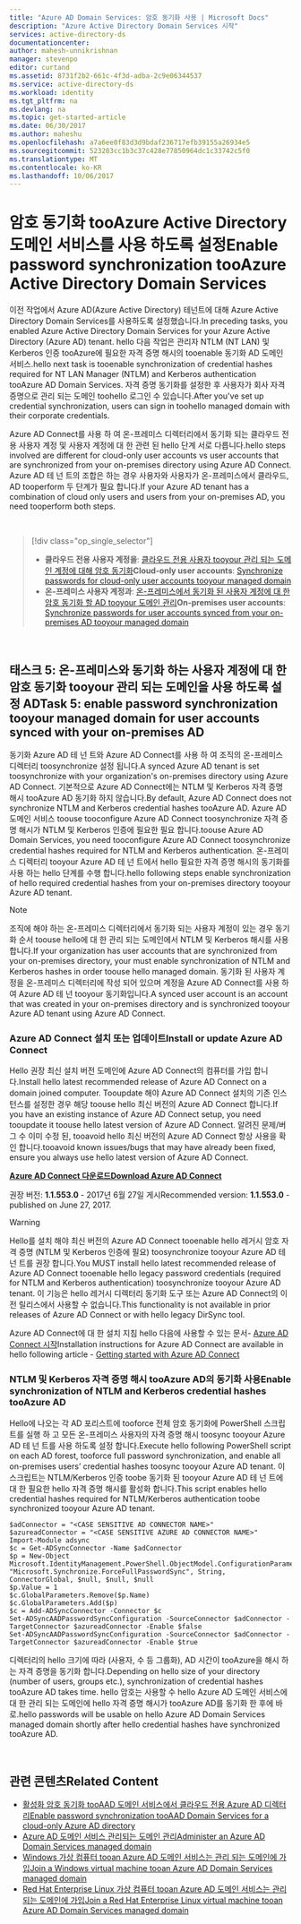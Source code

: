 ```yaml
---
title: "Azure AD Domain Services: 암호 동기화 사용 | Microsoft Docs"
description: "Azure Active Directory Domain Services 시작"
services: active-directory-ds
documentationcenter: 
author: mahesh-unnikrishnan
manager: stevenpo
editor: curtand
ms.assetid: 8731f2b2-661c-4f3d-adba-2c9e06344537
ms.service: active-directory-ds
ms.workload: identity
ms.tgt_pltfrm: na
ms.devlang: na
ms.topic: get-started-article
ms.date: 06/30/2017
ms.author: maheshu
ms.openlocfilehash: a7a6ee0f83d3d9bdaf236717efb39155a26934e5
ms.sourcegitcommit: 523283cc1b3c37c428e77850964dc1c33742c5f0
ms.translationtype: MT
ms.contentlocale: ko-KR
ms.lasthandoff: 10/06/2017
---
```

# <a name="enable-password-synchronization-tooazure-active-directory-domain-services"></a><span data-ttu-id="3dafe-103">암호 동기화 tooAzure Active Directory 도메인 서비스를 사용 하도록 설정</span><span class="sxs-lookup"><span data-stu-id="3dafe-103">Enable password synchronization tooAzure Active Directory Domain Services</span></span>
<span data-ttu-id="3dafe-104">이전 작업에서 Azure AD(Azure Active Directory) 테넌트에 대해 Azure Active Directory Domain Services를 사용하도록 설정했습니다.</span><span class="sxs-lookup"><span data-stu-id="3dafe-104">In preceding tasks, you enabled Azure Active Directory Domain Services for your Azure Active Directory (Azure AD) tenant.</span></span> <span data-ttu-id="3dafe-105">hello 다음 작업은 관리자 NTLM (NT LAN) 및 Kerberos 인증 tooAzure에 필요한 자격 증명 해시의 tooenable 동기화 AD 도메인 서비스.</span><span class="sxs-lookup"><span data-stu-id="3dafe-105">hello next task is tooenable synchronization of credential hashes required for NT LAN Manager (NTLM) and Kerberos authentication tooAzure AD Domain Services.</span></span> <span data-ttu-id="3dafe-106">자격 증명 동기화를 설정한 후 사용자가 회사 자격 증명으로 관리 되는 도메인 toohello 로그인 수 있습니다.</span><span class="sxs-lookup"><span data-stu-id="3dafe-106">After you've set up credential synchronization, users can sign in toohello managed domain with their corporate credentials.</span></span>

<span data-ttu-id="3dafe-107">Azure AD Connect를 사용 하 여 온-프레미스 디렉터리에서 동기화 되는 클라우드 전용 사용자 계정 및 사용자 계정에 대 한 관련 된 hello 단계 서로 다릅니다.</span><span class="sxs-lookup"><span data-stu-id="3dafe-107">hello steps involved are different for cloud-only user accounts vs user accounts that are synchronized from your on-premises directory using Azure AD Connect.</span></span> <span data-ttu-id="3dafe-108">Azure AD 테 넌 트의 조합은 하는 경우 사용자와 사용자가 온-프레미스에서 클라우드, AD tooperform 두 단계가 필요 합니다.</span><span class="sxs-lookup"><span data-stu-id="3dafe-108">If your Azure AD tenant has a combination of cloud only users and users from your on-premises AD, you need tooperform both steps.</span></span>

<br>

> [!div class="op_single_selector"]
> * <span data-ttu-id="3dafe-109">**클라우드 전용 사용자 계정을**: [클라우드 전용 사용자 tooyour 관리 되는 도메인 계정에 대해 암호 동기화](active-directory-ds-getting-started-password-sync.md)</span><span class="sxs-lookup"><span data-stu-id="3dafe-109">**Cloud-only user accounts**: [Synchronize passwords for cloud-only user accounts tooyour managed domain](active-directory-ds-getting-started-password-sync.md)</span></span>
> * <span data-ttu-id="3dafe-110">**온-프레미스 사용자 계정과**: [온-프레미스에서 동기화 된 사용자 계정에 대 한 암호 동기화 할 AD tooyour 도메인 관리](active-directory-ds-getting-started-password-sync-synced-tenant.md)</span><span class="sxs-lookup"><span data-stu-id="3dafe-110">**On-premises user accounts**: [Synchronize passwords for user accounts synced from your on-premises AD tooyour managed domain](active-directory-ds-getting-started-password-sync-synced-tenant.md)</span></span>
>
>

<br>

## <a name="task-5-enable-password-synchronization-tooyour-managed-domain-for-user-accounts-synced-with-your-on-premises-ad"></a><span data-ttu-id="3dafe-111">태스크 5: 온-프레미스와 동기화 하는 사용자 계정에 대 한 암호 동기화 tooyour 관리 되는 도메인을 사용 하도록 설정 AD</span><span class="sxs-lookup"><span data-stu-id="3dafe-111">Task 5: enable password synchronization tooyour managed domain for user accounts synced with your on-premises AD</span></span>
<span data-ttu-id="3dafe-112">동기화 Azure AD 테 넌 트와 Azure AD Connect를 사용 하 여 조직의 온-프레미스 디렉터리 toosynchronize 설정 됩니다.</span><span class="sxs-lookup"><span data-stu-id="3dafe-112">A synced Azure AD tenant is set toosynchronize with your organization's on-premises directory using Azure AD Connect.</span></span> <span data-ttu-id="3dafe-113">기본적으로 Azure AD Connect에는 NTLM 및 Kerberos 자격 증명 해시 tooAzure AD 동기화 하지 않습니다.</span><span class="sxs-lookup"><span data-stu-id="3dafe-113">By default, Azure AD Connect does not synchronize NTLM and Kerberos credential hashes tooAzure AD.</span></span> <span data-ttu-id="3dafe-114">Azure AD 도메인 서비스 toouse tooconfigure Azure AD Connect toosynchronize 자격 증명 해시가 NTLM 및 Kerberos 인증에 필요한 필요 합니다.</span><span class="sxs-lookup"><span data-stu-id="3dafe-114">toouse Azure AD Domain Services, you need tooconfigure Azure AD Connect toosynchronize credential hashes required for NTLM and Kerberos authentication.</span></span> <span data-ttu-id="3dafe-115">온-프레미스 디렉터리 tooyour Azure AD 테 넌 트에서 hello 필요한 자격 증명 해시의 동기화를 사용 하는 hello 단계를 수행 합니다.</span><span class="sxs-lookup"><span data-stu-id="3dafe-115">hello following steps enable synchronization of hello required credential hashes from your on-premises directory tooyour Azure AD tenant.</span></span>

> [!NOTE]
> <span data-ttu-id="3dafe-116">조직에 해야 하는 온-프레미스 디렉터리에서 동기화 되는 사용자 계정이 있는 경우 동기화 순서 toouse hello에 대 한 관리 되는 도메인에서 NTLM 및 Kerberos 해시를 사용 합니다.</span><span class="sxs-lookup"><span data-stu-id="3dafe-116">If your organization has user accounts that are synchronized from your on-premises directory, your must enable synchronization of NTLM and Kerberos hashes in order toouse hello managed domain.</span></span> <span data-ttu-id="3dafe-117">동기화 된 사용자 계정을 온-프레미스 디렉터리에 작성 되어 있으며 계정을 Azure AD Connect를 사용 하 여 Azure AD 테 넌 tooyour 동기화입니다.</span><span class="sxs-lookup"><span data-stu-id="3dafe-117">A synced user account is an account that was created in your on-premises directory and is synchronized tooyour Azure AD tenant using Azure AD Connect.</span></span>
>
>

### <a name="install-or-update-azure-ad-connect"></a><span data-ttu-id="3dafe-118">Azure AD Connect 설치 또는 업데이트</span><span class="sxs-lookup"><span data-stu-id="3dafe-118">Install or update Azure AD Connect</span></span>
<span data-ttu-id="3dafe-119">Hello 권장 최신 설치 버전 도메인에 Azure AD Connect의 컴퓨터를 가입 합니다.</span><span class="sxs-lookup"><span data-stu-id="3dafe-119">Install hello latest recommended release of Azure AD Connect on a domain joined computer.</span></span> <span data-ttu-id="3dafe-120">Tooupdate 해야 Azure AD Connect 설치의 기존 인스턴스를 설정한 경우 해당 toouse hello 최신 버전의 Azure AD Connect 합니다.</span><span class="sxs-lookup"><span data-stu-id="3dafe-120">If you have an existing instance of Azure AD Connect setup, you need tooupdate it toouse hello latest version of Azure AD Connect.</span></span> <span data-ttu-id="3dafe-121">알려진 문제/버그 수 이미 수정 된, tooavoid hello 최신 버전의 Azure AD Connect 항상 사용을 확인 합니다.</span><span class="sxs-lookup"><span data-stu-id="3dafe-121">tooavoid known issues/bugs that may have already been fixed, ensure you always use hello latest version of Azure AD Connect.</span></span>

<span data-ttu-id="3dafe-122">**[Azure AD Connect 다운로드](http://www.microsoft.com/download/details.aspx?id=47594)**</span><span class="sxs-lookup"><span data-stu-id="3dafe-122">**[Download Azure AD Connect](http://www.microsoft.com/download/details.aspx?id=47594)**</span></span>

<span data-ttu-id="3dafe-123">권장 버전: **1.1.553.0** - 2017년 6월 27일 게시</span><span class="sxs-lookup"><span data-stu-id="3dafe-123">Recommended version: **1.1.553.0** - published on June 27, 2017.</span></span>

> [!WARNING]
> <span data-ttu-id="3dafe-124">Hello를 설치 해야 최신 버전의 Azure AD Connect tooenable hello 레거시 암호 자격 증명 (NTLM 및 Kerberos 인증에 필요) toosynchronize tooyour Azure AD 테 넌 트를 권장 합니다.</span><span class="sxs-lookup"><span data-stu-id="3dafe-124">You MUST install hello latest recommended release of Azure AD Connect tooenable hello legacy password credentials (required for NTLM and Kerberos authentication) toosynchronize tooyour Azure AD tenant.</span></span> <span data-ttu-id="3dafe-125">이 기능은 hello 레거시 디렉터리 동기화 도구 또는 Azure AD Connect의 이전 릴리스에서 사용할 수 없습니다.</span><span class="sxs-lookup"><span data-stu-id="3dafe-125">This functionality is not available in prior releases of Azure AD Connect or with hello legacy DirSync tool.</span></span>
>
>

<span data-ttu-id="3dafe-126">Azure AD Connect에 대 한 설치 지침 hello 다음에 사용할 수 있는 문서- [Azure AD Connect 시작](../active-directory/active-directory-aadconnect.md)</span><span class="sxs-lookup"><span data-stu-id="3dafe-126">Installation instructions for Azure AD Connect are available in hello following article - [Getting started with Azure AD Connect](../active-directory/active-directory-aadconnect.md)</span></span>

### <a name="enable-synchronization-of-ntlm-and-kerberos-credential-hashes-tooazure-ad"></a><span data-ttu-id="3dafe-127">NTLM 및 Kerberos 자격 증명 해시 tooAzure AD의 동기화 사용</span><span class="sxs-lookup"><span data-stu-id="3dafe-127">Enable synchronization of NTLM and Kerberos credential hashes tooAzure AD</span></span>
<span data-ttu-id="3dafe-128">Hello에 나오는 각 AD 포리스트에 tooforce 전체 암호 동기화에 PowerShell 스크립트를 실행 하 고 모든 온-프레미스 사용자의 자격 증명 해시 toosync tooyour Azure AD 테 넌 트를 사용 하도록 설정 합니다.</span><span class="sxs-lookup"><span data-stu-id="3dafe-128">Execute hello following PowerShell script on each AD forest, tooforce full password synchronization, and enable all on-premises users’ credential hashes toosync tooyour Azure AD tenant.</span></span> <span data-ttu-id="3dafe-129">이 스크립트는 NTLM/Kerberos 인증 toobe 동기화 된 tooyour Azure AD 테 넌 트에 대 한 필요한 hello 자격 증명 해시를 활성화 합니다.</span><span class="sxs-lookup"><span data-stu-id="3dafe-129">This script enables hello credential hashes required for NTLM/Kerberos authentication toobe synchronized tooyour Azure AD tenant.</span></span>

```
$adConnector = "<CASE SENSITIVE AD CONNECTOR NAME>"  
$azureadConnector = "<CASE SENSITIVE AZURE AD CONNECTOR NAME>"  
Import-Module adsync  
$c = Get-ADSyncConnector -Name $adConnector  
$p = New-Object Microsoft.IdentityManagement.PowerShell.ObjectModel.ConfigurationParameter "Microsoft.Synchronize.ForceFullPasswordSync", String, ConnectorGlobal, $null, $null, $null
$p.Value = 1  
$c.GlobalParameters.Remove($p.Name)  
$c.GlobalParameters.Add($p)  
$c = Add-ADSyncConnector -Connector $c  
Set-ADSyncAADPasswordSyncConfiguration -SourceConnector $adConnector -TargetConnector $azureadConnector -Enable $false   
Set-ADSyncAADPasswordSyncConfiguration -SourceConnector $adConnector -TargetConnector $azureadConnector -Enable $true  
```

<span data-ttu-id="3dafe-130">디렉터리의 hello 크기에 따라 (사용자, 수 등 그룹화), AD 시간이 tooAzure을 해시 하는 자격 증명을 동기화 합니다.</span><span class="sxs-lookup"><span data-stu-id="3dafe-130">Depending on hello size of your directory (number of users, groups etc.), synchronization of credential hashes tooAzure AD takes time.</span></span> <span data-ttu-id="3dafe-131">hello 암호는 사용할 수 hello Azure AD 도메인 서비스에 대 한 관리 되는 도메인에 hello 자격 증명 해시가 tooAzure AD를 동기화 한 후에 바로.</span><span class="sxs-lookup"><span data-stu-id="3dafe-131">hello passwords will be usable on hello Azure AD Domain Services managed domain shortly after hello credential hashes have synchronized tooAzure AD.</span></span>

<br>

## <a name="related-content"></a><span data-ttu-id="3dafe-132">관련 콘텐츠</span><span class="sxs-lookup"><span data-stu-id="3dafe-132">Related Content</span></span>
* [<span data-ttu-id="3dafe-133">활성화 암호 동기화 tooAAD 도메인 서비스에서 클라우드 전용 Azure AD 디렉터리</span><span class="sxs-lookup"><span data-stu-id="3dafe-133">Enable password synchronization tooAAD Domain Services for a cloud-only Azure AD directory</span></span>](active-directory-ds-getting-started-password-sync.md)
* [<span data-ttu-id="3dafe-134">Azure AD 도메인 서비스 관리되는 도메인 관리</span><span class="sxs-lookup"><span data-stu-id="3dafe-134">Administer an Azure AD Domain Services managed domain</span></span>](active-directory-ds-admin-guide-administer-domain.md)
* [<span data-ttu-id="3dafe-135">Windows 가상 컴퓨터 tooan Azure AD 도메인 서비스는 관리 되는 도메인에 가입</span><span class="sxs-lookup"><span data-stu-id="3dafe-135">Join a Windows virtual machine tooan Azure AD Domain Services managed domain</span></span>](active-directory-ds-admin-guide-join-windows-vm.md)
* [<span data-ttu-id="3dafe-136">Red Hat Enterprise Linux 가상 컴퓨터 tooan Azure AD 도메인 서비스는 관리 되는 도메인에 가입</span><span class="sxs-lookup"><span data-stu-id="3dafe-136">Join a Red Hat Enterprise Linux virtual machine tooan Azure AD Domain Services managed domain</span></span>](active-directory-ds-admin-guide-join-rhel-linux-vm.md)
